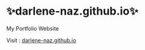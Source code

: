 # ✨darlene-naz.github.io✨
My Portfolio Website

Visit : <a href="https://darlene-naz.github.io">darlene-naz.github.io</a>
